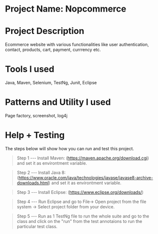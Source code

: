 # Project Name: Nopcommerce

# Project Description
Ecommerce website with various functionalities like user authentication, contact, products, cart, payment, currrency etc.

# Tools I used
Java, Maven, Selenium, TestNg, Junit, Eclipse

# Patterns and Utility I used
Page factory, screenshot, log4j

# Help + Testing
The steps below will show how you can run and test this project.

> Step 1 ---
Install Maven: (https://maven.apache.org/download.cgi) and set it as environtment variable.

> Step 2 ---
Install Java 8: (https://www.oracle.com/java/technologies/javase/javase8-archive-downloads.html) and set it as environtment variable.

> Step 3 ---
Install Eclipse: (https://www.eclipse.org/downloads/)

> Step 4 ---
Run Eclipse and go to File-> Open project from the file system -> Select project folder from your device.

> Step 5 --- Run as 1 TestNg file to run the whole suite and go to the class and click on the "run" from the test annotaions to run the particular test class.
